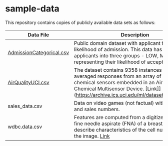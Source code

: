 # sample-data

This repository contains copies of publicly available data sets as follows:

Data File | Description
----------|------------
[AdmissionCategorical.csv](https://raw.githubusercontent.com/skob1014/sample-data/master/AdmissionCategorical.csv) | Public domain dataset with applicant features and likelihood of admission.  This data has grouped applicants into three groups - LOW, MED, HIGH -- representing their likelihood of acceptance. [Link](https://www.kaggle.com/mohansacharya/graduate-admissions?select=Admission_Predict.csv)
[AirQualityUCI.csv](https://raw.githubusercontent.com/skob1014/sample-data/master/AirQualityUCI.csv) | The dataset contains 9358 instances of hourly averaged responses from an array of 5 metal oxide chemical sensors embedded in an Air Quality Chemical Multisensor Device. [Link]](https://archive.ics.uci.edu/ml/datasets/Air+Quality)
sales_data.csv | Data on video games (not factual) with features and sales numbers.
wdbc.data.csv |  Features are computed from a digitized image of a fine needle aspirate (FNA) of a breast mass. They describe characteristics of the cell nuclei present in the image. [Link](https://archive.ics.uci.edu/ml/datasets/Breast+Cancer+Wisconsin+(Diagnostic))

